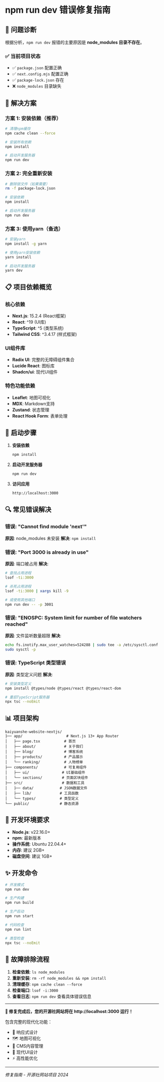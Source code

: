 # npm run dev 错误修复指南

## 🚨 问题诊断

根据分析，`npm run dev` 报错的主要原因是 **node_modules 目录不存在**。

### ✅ 当前项目状态
- ✅ `package.json` 配置正确
- ✅ `next.config.mjs` 配置正确  
- ✅ `package-lock.json` 存在
- ❌ `node_modules` 目录缺失

## 🔧 解决方案

### 方案 1: 安装依赖（推荐）
```bash
# 清理npm缓存
npm cache clean --force

# 安装所有依赖
npm install

# 启动开发服务器
npm run dev
```

### 方案 2: 完全重新安装
```bash
# 删除锁文件（如果需要）
rm -f package-lock.json

# 安装依赖
npm install

# 启动开发服务器  
npm run dev
```

### 方案 3: 使用yarn（备选）
```bash
# 安装yarn
npm install -g yarn

# 使用yarn安装依赖
yarn install

# 启动开发服务器
yarn dev
```

## 📋 项目依赖概览

### 核心依赖
- **Next.js**: 15.2.4 (React框架)
- **React**: ^19 (UI库)
- **TypeScript**: ^5 (类型系统)
- **Tailwind CSS**: ^3.4.17 (样式框架)

### UI组件库
- **Radix UI**: 完整的无障碍组件集合
- **Lucide React**: 图标库
- **Shadcn/ui**: 现代UI组件

### 特色功能依赖
- **Leaflet**: 地图可视化
- **MDX**: Markdown支持
- **Zustand**: 状态管理
- **React Hook Form**: 表单处理

## 🚀 启动步骤

1. **安装依赖**
   ```bash
   npm install
   ```

2. **启动开发服务器**
   ```bash
   npm run dev
   ```

3. **访问应用**
   ```
   http://localhost:3000
   ```

## 🔍 常见错误解决

### 错误: "Cannot find module 'next'"
**原因**: node_modules 未安装
**解决**: `npm install`

### 错误: "Port 3000 is already in use"
**原因**: 端口被占用
**解决**: 
```bash
# 查找占用进程
lsof -ti:3000

# 杀死占用进程
lsof -ti:3000 | xargs kill -9

# 或使用其他端口
npm run dev -- -p 3001
```

### 错误: "ENOSPC: System limit for number of file watchers reached"
**原因**: 文件监听数量超限
**解决**:
```bash
echo fs.inotify.max_user_watches=524288 | sudo tee -a /etc/sysctl.conf
sudo sysctl -p
```

### 错误: TypeScript 类型错误
**原因**: 类型定义问题
**解决**: 
```bash
# 安装类型定义
npm install @types/node @types/react @types/react-dom

# 重启TypeScript服务器
npx tsc --noEmit
```

## 📊 项目架构

```
kaiyuanshe-website-nextjs/
├── app/                    # Next.js 13+ App Router
│   ├── page.tsx           # 首页
│   ├── about/             # 关于我们
│   ├── blog/              # 博客系统
│   ├── products/          # 产品展示
│   └── ranking/           # 人物榜单
├── components/            # 可复用组件
│   ├── ui/               # UI基础组件
│   └── sections/         # 页面区块组件
├── src/                  # 数据和工具
│   ├── data/            # JSON数据文件
│   ├── lib/             # 工具函数
│   └── types/           # 类型定义
└── public/              # 静态资源
```

## 🎯 开发环境要求

- **Node.js**: v22.16.0+ 
- **npm**: 最新版本
- **操作系统**: Ubuntu 22.04.4+
- **内存**: 建议 2GB+
- **磁盘空间**: 建议 1GB+

## ✨ 开发命令

```bash
# 开发模式
npm run dev

# 生产构建
npm run build

# 生产启动
npm run start  

# 代码检查
npm run lint

# 类型检查
npx tsc --noEmit
```

## 🔄 故障排除流程

1. **检查依赖**: `ls node_modules` 
2. **重新安装**: `rm -rf node_modules && npm install`
3. **清理缓存**: `npm cache clean --force`
4. **检查端口**: `lsof -i:3000`
5. **查看日志**: `npm run dev` 查看具体错误信息

---

**🎉 修复完成后，您的开源社网站将在 http://localhost:3000 运行！**

包含完整的现代化功能：
- 📱 响应式设计
- 🗺️ 地图可视化  
- 📝 CMS内容管理
- 🎨 现代UI设计
- ⚡ 高性能优化

---
*修复指南 - 开源社网站项目 2024*
